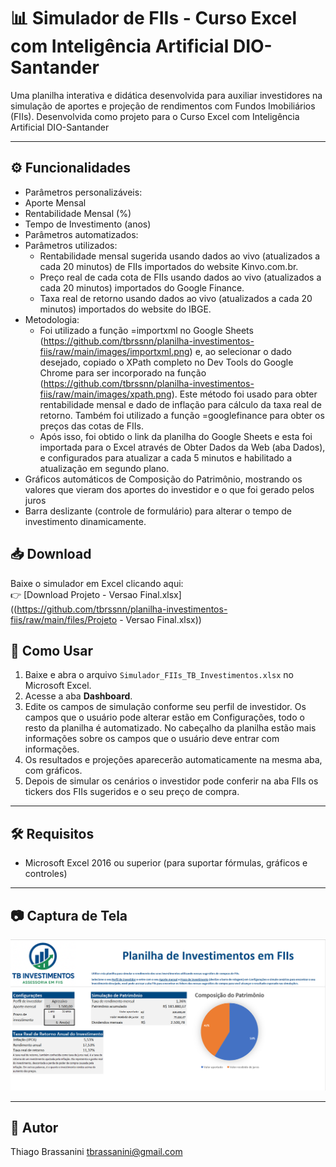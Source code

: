 # 📊 Simulador de FIIs - Curso Excel com Inteligência Artificial DIO-Santander

Uma planilha interativa e didática desenvolvida para auxiliar investidores na simulação de aportes e projeção de rendimentos com Fundos Imobiliários (FIIs).
Desenvolvida como projeto para o Curso Excel com Inteligência Artificial DIO-Santander

---

## ⚙️ Funcionalidades

-  Parâmetros personalizáveis:
  - Aporte Mensal
  - Rentabilidade Mensal (%)
  - Tempo de Investimento (anos)
-  Parâmetros automatizados:
  - Parâmetros utilizados:
      - Rentabilidade mensal sugerida usando dados ao vivo (atualizados a cada 20 minutos) de FIIs importados do website Kinvo.com.br.
      - Preço real de cada cota de FIIs usando dados ao vivo (atualizados a cada 20 minutos) importados do Google Finance.
      - Taxa real de retorno usando dados ao vivo (atualizados a cada 20 minutos) importados do website do IBGE.
  - Metodologia:
      - Foi utilizado a função =importxml no Google Sheets (https://github.com/tbrssnn/planilha-investimentos-fiis/raw/main/images/importxml.png) e, ao selecionar o dado desejado, copiado o XPath completo no Dev Tools do Google Chrome para ser incorporado na função (https://github.com/tbrssnn/planilha-investimentos-fiis/raw/main/images/xpath.png). Este método foi usado para obter rentabilidade mensal e dado de inflação para cálculo da taxa real de retorno. Também foi utilizado a função =googlefinance para obter os preços das cotas de FIIs.
      - Após isso, foi obtido o link da planilha do Google Sheets e esta foi importada para o Excel através de Obter Dados da Web (aba Dados), e configurados para atualizar a cada 5 minutos e habilitado a atualização em segundo plano.
- Gráficos automáticos de Composição do Patrimônio, mostrando os valores que vieram dos aportes do investidor e o que foi gerado pelos juros
- Barra deslizante (controle de formulário) para alterar o tempo de investimento dinamicamente.

## 📥 Download

Baixe o simulador em Excel clicando aqui:  
👉 [Download Projeto - Versao Final.xlsx]((https://github.com/tbrssnn/planilha-investimentos-fiis/raw/main/files/Projeto - Versao Final.xlsx))


## 🧾 Como Usar

1. Baixe e abra o arquivo `Simulador_FIIs_TB_Investimentos.xlsx` no Microsoft Excel.
2. Acesse a aba **Dashboard**.
3. Edite os campos de simulação conforme seu perfil de investidor. Os campos que o usuário pode alterar estão em Configurações, todo o resto da planilha é automatizado. No cabeçalho da planilha estão mais informações sobre os campos que o usuário deve entrar com informações.
4. Os resultados e projeções aparecerão automaticamente na mesma aba, com gráficos.
5. Depois de simular os cenários o investidor pode conferir na aba FIIs os tickers dos FIIs sugeridos e o seu preço de compra.

---

## 🛠️ Requisitos

- Microsoft Excel 2016 ou superior (para suportar fórmulas, gráficos e controles)


---

## 📷 Captura de Tela 

![Exemplo da planilha](images/planilha.png)

---




## 🧠 Autor

Thiago Brassanini
tbrassanini@gmail.com
